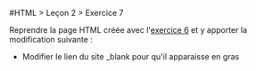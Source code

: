 #HTML > Leçon 2 > Exercice 7

Reprendre la page HTML créée avec l'[exercice 6](../exercice6) et y apporter la modification suivante :
* Modifier le lien du site _blank pour qu'il apparaisse en gras
